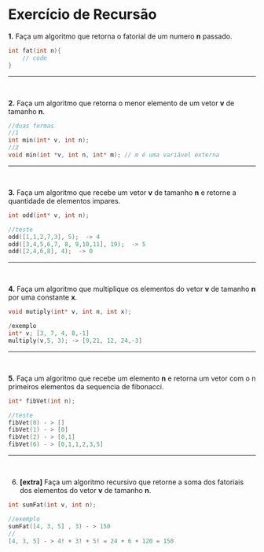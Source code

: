 # Exercício de Recursão


**1.** Faça um algoritmo que retorna o fatorial de um numero **n** passado.

~~~cpp
int fat(int n){
	// code
}
~~~

<hr>
<br>

**2.** Faça um algoritmo que retorna o menor elemento de um vetor **v** de tamanho **n**.

~~~cpp
//duas formas
//1
int min(int* v, int n);
//2
void min(int *v, int n, int* m); // m é uma variável externa
~~~

<hr>
<br>

**3.** Faça um algoritmo que recebe um vetor **v** de tamanho **n** e retorne a quantidade de elementos impares.

~~~cpp
int odd(int* v, int n);
~~~
~~~cpp
//teste
odd([1,1,2,7,3], 5);  -> 4
odd([3,4,5,6,7, 8, 9,10,11], 19);  -> 5
odd([2,4,6,8], 4);  -> 0
~~~

<hr>
<br>

**4.** Faça um algoritmo que multiplique os elementos do vetor **v** de tamanho **n** por uma constante **x**.

~~~cpp
void mutiply(int* v, int n, int x);
~~~

~~~cpp
/exemplo
int* v; [3, 7, 4, 8,-1]
multiply(v,5, 3); -> [9,21, 12, 24,-3]
~~~


<hr>
<br>

**5.** Faça um algoritmo que recebe um elemento **n** e retorna um vetor com o n primeiros elementos da sequencia de fibonacci.

~~~cpp
int* fibVet(int n);
~~~

~~~cpp
//teste
fibVet(0) - > []
fibVet(1) - > [0]
fibVet(2) - > [0,1] 
fibVet(6) - > [0,1,1,2,3,5]
~~~

<hr>
<br>

6. **[extra]** Faça um algoritmo recursivo que retorne a soma dos fatoriais dos elementos do vetor  **v** de tamanho **n**.

~~~cpp
int sumFat(int v, int n);
~~~

~~~cpp
//exemplo
sumFat([4, 3, 5] , 3) - > 150
//
[4, 3, 5] - > 4! + 3! + 5! = 24 + 6 + 120 = 150
~~~
